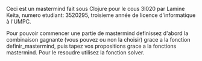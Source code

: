 Ceci est un mastermind fait sous Clojure pour le cous 3I020 par Lamine Keita, numero etudiant: 3520295, troisieme année de licence d'informatique à l'UMPC.

Pour pouvoir commencer une partie de mastermind definissez d'abord la combinaison gagnante (vous pouvez ou non la choisir)
grace a la fonction definir_mastermind, puis tapez vos propositions grace a la fonctions mastermind.
Pour le resoudre utilisez la fonction solver.
